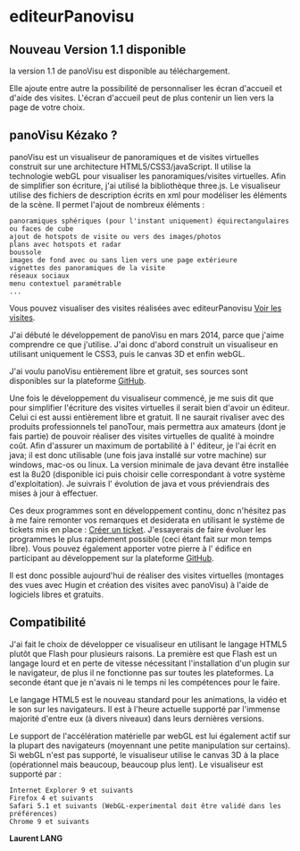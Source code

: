 editeurPanovisu
===============

Nouveau Version 1.1 disponible
------------------------------
la version 1.1 de panoVisu est disponible au téléchargement.

Elle ajoute entre autre la possibilité de personnaliser les écran d'accueil et d'aide des visites. L'écran d'accueil peut de plus contenir un lien vers la page de votre choix.

panoVisu Kézako ?
-----------------

panoVisu est un visualiseur de panoramiques et de visites virtuelles construit sur une architecture HTML5/CSS3/javaScript. Il utilise la technologie webGL pour visualiser les panoramiques/visites virtuelles. Afin de simplifier son écriture, j'ai utilisé la bibliothèque three.js. Le visualiseur utilise des fichiers de description écrits en xml pour modéliser les éléments de la scène. Il permet l'ajout de nombreux éléments :

    panoramiques sphériques (pour l'instant uniquement) équirectangulaires ou faces de cube
    ajout de hotspots de visite ou vers des images/photos
    plans avec hotspots et radar
    boussole
    images de fond avec ou sans lien vers une page extérieure
    vignettes des panoramiques de la visite
    réseaux sociaux
    menu contextuel paramétrable
    ...

Vous pouvez visualiser des visites réalisées avec editeurPanovisu [Voir les visites](http://panovisu.fr/exemples).

J'ai débuté le développement de panoVisu en mars 2014, parce que j'aime comprendre ce que j'utilise. J'ai donc d'abord construit un visualiseur en utilisant uniquement le CSS3, puis le canvas 3D et enfin webGL.

J'ai voulu panoVisu entièrement libre et gratuit, ses sources sont disponibles sur la plateforme [GitHub](https://github.com/llang57/editeurPanovisu).

Une fois le développement du visualiseur commencé, je me suis dit que pour simplifier l'écriture des visites virtuelles il serait bien d'avoir un éditeur. Celui ci est aussi entièrement libre et gratuit. Il ne saurait rivaliser avec des produits professionnels tel panoTour, mais permettra aux amateurs (dont je fais partie) de pouvoir réaliser des visites virtuelles de qualité à moindre coût. Afin d'assurer un maximum de portabilité à l' éditeur, je l'ai écrit en java; il est donc utilisable (une fois java installé sur votre machine) sur windows, mac-os ou linux.
La version minimale de java devant être installée est la 8u20 (disponible ici puis choisir celle correspondant à votre système d'exploitation). Je suivrais l' évolution de java et vous préviendrais des mises à jour à effectuer.

Ces deux programmes sont en développement continu, donc n'hésitez pas à me faire remonter vos remarques et desiderata en utilisant le système de tickets mis en place : [Créer un ticket](http://panovisu.fr/hesk/). J'essayerais de faire évoluer les programmes le plus rapidement possible (ceci étant fait sur mon temps libre). Vous pouvez également apporter votre pierre à l' édifice en participant au développement sur la plateforme [GitHub](https://github.com/llang57/editeurPanovisu).

Il est donc possible aujourd'hui de réaliser des visites virtuelles (montages des vues avec Hugin et création des visites avec panoVisu) à l'aide de logiciels libres et gratuits.

Compatibilité
-------------

J'ai fait le choix de développer ce visualiseur en utilisant le langage HTML5 plutôt que Flash pour plusieurs raisons. La première est que Flash est un langage lourd et en perte de vitesse nécessitant l'installation d'un plugin sur le navigateur, de plus il ne fonctionne pas sur toutes les plateformes. La seconde étant que je n'avais ni le temps ni les compétences pour le faire.

Le langage HTML5 est le nouveau standard pour les animations, la vidéo et le son sur les navigateurs. Il est à l'heure actuelle supporté par l'immense majorité d'entre eux (à divers niveaux) dans leurs dernières versions.

Le support de l'accélération matérielle par webGL est lui également actif sur la plupart des navigateurs (moyennant une petite manipulation sur certains). Si webGL n'est pas supporté, le visualiseur utilise le canvas 3D à la place (opérationnel mais beaucoup, beaucoup plus lent). Le visualiseur est supporté par :

    Internet Explorer 9 et suivants
    Firefox 4 et suivants
    Safari 5.1 et suivants (WebGL-experimental doit être validé dans les préférences)
    Chrome 9 et suivants


**Laurent LANG**
